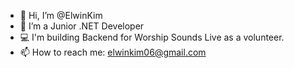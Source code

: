 - 👋 Hi, I’m @ElwinKim
- 👀 I’m a Junior .NET Developer
- 💻 I'm building Backend for Worship Sounds Live as a volunteer.
- 📫 How to reach me: elwinkim06@gmail.com

<!---
ElwinKim/ElwinKim is a ✨ special ✨ repository because its `README.md` (this file) appears on your GitHub profile.
You can click the Preview link to take a look at your changes.
--->
